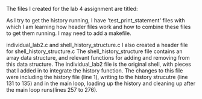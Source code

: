 The files I created for the lab 4 assignment are titled:

As I try to get the history running, I have 'test_print_statement' files with which I am learning how header files work and how to combine these files to get them running. I may need to add a makefile.

individual_lab2.c and shell_history_structure.c
I also created a header file for shell_history_structure.c
The shell_history_structure file contains an array data structure, and relevant functions for adding and removing from this data structure.
The individual_lab2 file is the original shell, with pieces that I added in to integrate the history function. The changes to this file were 
including the history file (line 1), writing to the history strucutre (line 131 to 135) and in the main loop, loading up the history and 
cleaning up after the main loop runs(lines 257 to 276).
